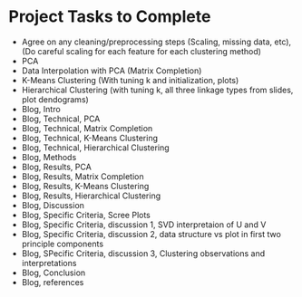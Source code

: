 # Project Tasks to Complete

- Agree on any cleaning/preprocessing steps (Scaling, missing data, etc), (Do careful scaling for each feature for each clustering method)
- PCA
- Data Interpolation with PCA (Matrix Completion)
- K-Means Clustering (With tuning k and initialization, plots)
- Hierarchical Clustering (with tuning k, all three linkage types from slides, plot dendograms)
- Blog, Intro
- Blog, Technical, PCA
- Blog, Technical, Matrix Completion
- Blog, Technical, K-Means Clustering
- Blog, Technical, Hierarchical Clustering
- Blog, Methods
- Blog, Results, PCA
- Blog, Results, Matrix Completion
- Blog, Results, K-Means Clustering
- Blog, Results, Hierarchical Clustering
- Blog, Discussion
- Blog, Specific Criteria, Scree Plots
- Blog, Specific Criteria, discussion 1, SVD interpretaion of U and V
- Blog, Specific Criteria, discussion 2, data structure vs plot in first two principle components
- Blog, SPecific Criteria, discussion 3, Clustering observations and interpretations
- Blog, Conclusion
- Blog, references
